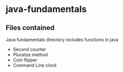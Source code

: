 # java-fundamentals

## Files contained

 Java fundamentals directory includes functions in java

- Second counter
- Pluralize method
- Coin flipper
- Command Line clock
